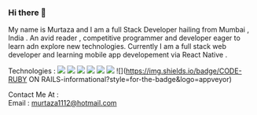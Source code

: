 ### Hi there 👋
My name is Murtaza and I am a full Stack Developer hailing from Mumbai , India . An avid reader , competitive programmer and developer eager to learn adn explore new technologies. Currently I am a  full stack web developer and learning mobile app developement via React Native .

Technologies :
![](https://img.shields.io/badge/CODE-C++-informational?style=for-the-badge&logo=appveyor)
![](https://img.shields.io/badge/CODE-JAVASCRIPT-informational?style=for-the-badge&logo=appveyor)
![](https://img.shields.io/badge/CODE-HTML-informational?style=for-the-badge&logo=appveyor)
![](https://img.shields.io/badge/CODE-CSS-informational?style=for-the-badge&logo=appveyor)
![](https://img.shields.io/badge/CODE-REACT-informational?style=for-the-badge&logo=appveyor)
![](https://img.shields.io/badge/CODE-NODE-informational?style=for-the-badge&logo=appveyor)
![](https://img.shields.io/badge/CODE-RUBY ON RAILS-informational?style=for-the-badge&logo=appveyor)

Contact Me At : 
<br />
Email : murtaza1112@hotmail.com
<!--
**murtaza1112/murtaza1112** is a ✨ _special_ ✨ repository because its `README.md` (this file) appears on your GitHub profile.

Here are some ideas to get you started:

- 🔭 I’m currently working on ...
- 🌱 I’m currently learning ...
- 👯 I’m looking to collaborate on ...
- 🤔 I’m looking for help with ...
- 💬 Ask me about ...
- 📫 How to reach me: ...
- 😄 Pronouns: ...
- ⚡ Fun fact: ...
-->
